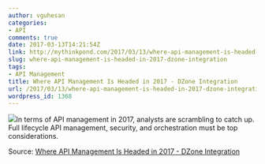 ```yaml
---
author: vguhesan
categories:
- API
comments: true
date: 2017-03-13T14:21:54Z
link: http://mythinkpond.com/2017/03/13/where-api-management-is-headed-in-2017-dzone-integration/
slug: where-api-management-is-headed-in-2017-dzone-integration
tags:
- API Management
title: Where API Management Is Headed in 2017 - DZone Integration
url: /2017/03/13/where-api-management-is-headed-in-2017-dzone-integration/
wordpress_id: 1368
---
```


[![](/img/2017/03/api-infinity-diagram-for-david-chiu-blog-1024x576.jpg)](https://dzone.com/articles/where-api-management-is-headed-in-2017?edition=281882&utm_source=Daily%20Digest&utm_medium=email&utm_campaign=dd%202017-03-12)In terms of API management in 2017, analysts are scrambling to catch up. Full lifecycle API management, security, and orchestration must be top considerations.

Source: [Where API Management Is Headed in 2017 - DZone Integration](https://dzone.com/articles/where-api-management-is-headed-in-2017)
